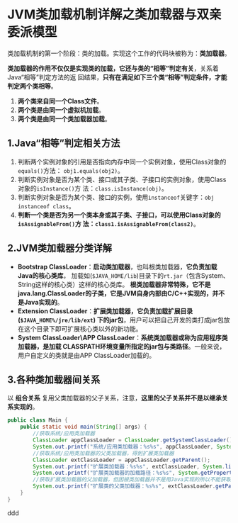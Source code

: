 JVM类加载机制详解之类加载器与双亲委派模型
================================================================================
类加载机制的第一个阶段：类的加载。实现这个工作的代码块被称为：**类加载器**。

**类加载器的作用不仅仅是实现类的加载，它还与类的“相等”判定有关**，关系着Java“相等”判定方法的返
回结果，**只有在满足如下三个类“相等”判定条件，才能判定两个类相等**。
1. **两个类来自同一个Class文件**。
2. **两个类是由同一个虚拟机加载**。
3. **两个类是由同一个类加载器加载**。

## 1.Java“相等”判定相关方法
1. 判断两个实例对象的引用是否指向内存中同一个实例对象，使用Class对象的`equals()`方法：
`obj1.equals(obj2)`。
2. 判断实例对象是否为某个类、接口或其子类、子接口的实例对象，使用Class对象的`isInstance()`方
法：`class.isInstance(obj)`。
3. 判断实例对象是否为某个类、接口的实例，使用`instanceof`关键字：`obj instanceof class`。
4. **判断一个类是否为另一个类本身或其子类、子接口，可以使用Class对象的`isAssignableFrom()`方
法：`class1.isAssignableFrom(class2)`**。

## 2.JVM类加载器分类详解
+ **Bootstrap ClassLoader**：**启动类加载器**，也叫根类加载器，**它负责加载Java的核心类库**，
加载如(`$JAVA_HOME/lib`)目录下的`rt.jar`（包含System、String这样的核心类）这样的核心类库。
**根类加载器非常特殊，它不是java.lang.ClassLoader的子类，它是JVM自身内部由C/C++实现的，并不
是Java实现的**。
+ **Extension ClassLoader**：**扩展类加载器，它负责加载扩展目录(`$JAVA_HOME%/jre/lib/ext`)
下的jar包**，用户可以把自己开发的类打成jar包放在这个目录下即可扩展核心类以外的新功能。
+ **System ClassLoader\APP ClassLoader**：**系统类加载器或称为应用程序类加载器，是加载
CLASSPATH环境变量所指定的jar包与类路径**。一般来说，用户自定义的类就是由APP ClassLoader加载的。


## 3.各种类加载器间关系
以 **组合关系** 复用父类加载器的父子关系，注意，**这里的父子关系并不是以继承关系实现的**。
```java
public class Main {
    public static void main(String[] args) {
        //获取系统/应用类加载器
        ClassLoader appClassLoader = ClassLoader.getSystemClassLoader();
        System.out.printf("系统/应用类加载器：%s%s", appClassLoader, System.lineSeparator());
        //获取系统/应用类加载器的父类加载器，得到扩展类加载器
        ClassLoader extClassLoader = appClassLoader.getParent();
        System.out.printf("扩展类加载器：%s%s", extClassLoader, System.lineSeparator());
        System.out.printf("扩展类加载器的加载路径：%s%s", System.getProperty("java.ext.dirs"), System.lineSeparator());
        //获取扩展类加载器的父加载器，但因根类加载器并不是用Java实现的所以不能获取
        System.out.printf("扩展类的父类加载器：%s%s", extClassLoader.getParent(), System.lineSeparator());
    }
}
```







































ddd
